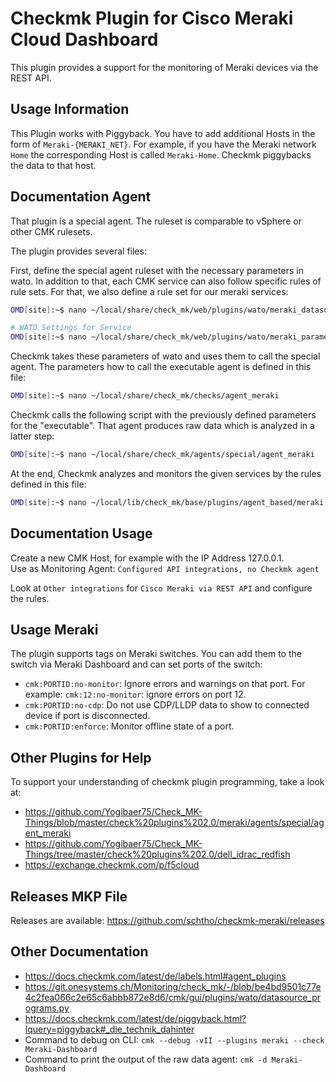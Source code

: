 # Checkmk Plugin for Cisco Meraki Cloud Dashboard

This plugin provides a support for the monitoring of Meraki devices via the REST API.

## Usage Information

This Plugin works with Piggyback. You have to add additional Hosts in the form of `Meraki-{MERAKI_NET}`. For example, if you have the Meraki network `Home` the corresponding Host is called `Meraki-Home`. Checkmk piggybacks the data to that host.

## Documentation Agent

That plugin is a special agent. The ruleset is comparable to vSphere or other CMK rulesets.

The plugin provides several files:

First, define the special agent ruleset with the necessary parameters in wato. In addition to that, each CMK service can also follow specific rules of rule sets. For that, we also define a rule set for our meraki services:
```bash
OMD[site]:~$ nano ~/local/share/check_mk/web/plugins/wato/meraki_datasource_programs.py

# WATO Settings for Service
OMD[site]:~$ nano ~/local/share/check_mk/web/plugins/wato/meraki_parameters.py
```

Checkmk takes these parameters of wato and uses them to call the special agent. The parameters how to call the executable agent is defined in this file:

```bash
OMD[site]:~$ nano ~/local/share/check_mk/checks/agent_meraki
```

Checkmk calls the following script with the previously defined parameters for the "executable". That agent produces raw data which is analyzed in a latter step:

```bash
OMD[site]:~$ nano ~/local/share/check_mk/agents/special/agent_meraki
```

At the end, Checkmk analyzes and monitors the given services by the rules defined in this file:

```bash
OMD[site]:~$ nano ~/local/lib/check_mk/base/plugins/agent_based/meraki.py
```

## Documentation Usage

Create a new CMK Host, for example with the IP Address 127.0.0.1.  
Use as Monitoring Agent: `Configured API integrations, no Checkmk agent`

Look at `Other integrations` for `Cisco Meraki via REST API` and configure the rules.

## Usage Meraki
The plugin supports tags on Meraki switches. You can add them to the switch via Meraki Dashboard and can set ports of the switch:
- `cmk:PORTID:no-monitor`: Ignore errors and warnings on that port. For example: `cmk:12:no-monitor`: ignore errors on port 12.
- `cmk:PORTID:no-cdp`: Do not use CDP/LLDP data to show to connected device if port is disconnected.
- `cmk:PORTID:enforce`: Monitor offline state of a port.

## Other Plugins for Help
To support your understanding of checkmk plugin programming, take a look at:
- https://github.com/Yogibaer75/Check_MK-Things/blob/master/check%20plugins%202.0/meraki/agents/special/agent_meraki
- https://github.com/Yogibaer75/Check_MK-Things/tree/master/check%20plugins%202.0/dell_idrac_redfish
- https://exchange.checkmk.com/p/f5cloud

## Releases MKP File

Releases are available: https://github.com/schtho/checkmk-meraki/releases

## Other Documentation

- https://docs.checkmk.com/latest/de/labels.html#agent_plugins
- https://git.onesystems.ch/Monitoring/check_mk/-/blob/be4bd9501c77e4c2fea066c2e65c6abbb872e8d6/cmk/gui/plugins/wato/datasource_programs.py
- https://docs.checkmk.com/latest/de/piggyback.html?lquery=piggyback#_die_technik_dahinter
- Command to debug on CLI: `cmk --debug -vII --plugins meraki --check Meraki-Dashboard`
- Command to print the output of the raw data agent: `cmk -d Meraki-Dashboard`
